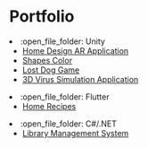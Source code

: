 # Portfolio
<li>:open_file_folder: Unity
<ul>
	<li>
		<a href="https://github.com/RigoCat/Home_Design_AR_Application"> 
		Home Design AR Application 
		</a>
	</li>
	<li>
		<a href="https://github.com/RigoCat/ShapesColor"> 
		Shapes Color 
		</a>
	</li>
	<li>
		<a href="https://github.com/RigoCat/TravellingDog"> 
		Lost Dog Game 
		</a>
	</li>
	<li>
		<a href="https://github.com/RigoCat/Virus_Simulation_Application"> 
		3D Virus Simulation Application 
		</a>
	</li>
</ul>
</li>
<li>:open_file_folder: Flutter
<ul>
	<li>
		<a href="https://github.com/Alexandru-F1/UBB-MA-2021"> 
		Home Recipes
		</a>
	</li>
</ul>
</li>
<li>:open_file_folder: C#/.NET
<ul>
	<li>
		<a href="https://github.com/Alexandru-F1/UBB-ISS-2021"> 
		Library Management System
		</a>
	</li>
</ul>
</li>
